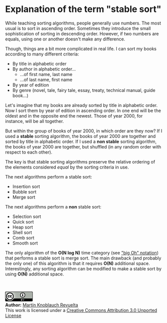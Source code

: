 # Explanation of the term "stable sort"

While teaching sorting algorithms, people generally use numbers. The most usual is to sort in ascending order. Sometimes they introduce the small sophistication of sorting in descending order. However, if two numbers are equals, using one or another doesn't make any difference.

Though, things are a bit more complicated in real life. I can sort my books according to many different criteria:

   + By title in alphabetic order
   + By author in alphabetic order...
      - ...of first name, last name
      - ...of last name, first name
   + By year of edition
   + By genre (novel, tale, fairy tale, essay, treaty, technical manual, guide book...)

Let's imagine that my books are already sorted by title in alphabetic order. Now I sort them by year of edition in ascending order. In one end will be the oldest and in the opposite end the newest. Those of year 2000, for instance, will be all together.

But within the group of books of year 2000, in which order are they now? If I used a **stable** sorting algorithm, the books of year 2000 are together and sorted by title in alphabetic order. If I used a **non stable** sorting algorithm, the books of year 2000 are together, but shuffled (in any random order with respect to each other).

The key is that stable sorting algorithms preserve the relative ordering of the elements considered _equal_ by the sorting criteria in use.

The next algorithms perform a stable sort:

   + Insertion sort
   + Bubble sort
   + Merge sort

The next algorithms perform a **non** stable sort:

   + Selection sort
   + Quick sort
   + Heap sort
   + Shell sort
   + Comb sort
   + Smooth sort

The only algorithm of the **O(N log N)** time category (see ["big Oh" notation](BigOhNotation.md)) that performs a stable sort is merge sort. The main drawback (and probably the only one) of this algorithm is that it requires **O(N)** additional space. Interestingly, any sorting algorithm can be modified to make a stable sort by using **O(N)** additional space.


<br><br>
<a href='../LICENSE'><img src='../img/cc_by_88x31.png' alt='Creative Commons License' /></a><br>
**Author:** [Martín Knoblauch Revuelta](http://www.mkrevuelta.com/en/about-me/)<br>
This work is licensed under a [Creative Commons Attribution 3.0 Unported License](../LICENSE)</a>

